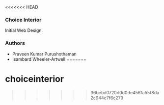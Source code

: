 <<<<<<< HEAD
### Choice Interior

Initial Web Design.

### Authors

* Praveen Kumar Purushothaman
* Isambard Wheeler-Artwell
=======
# choiceinterior
>>>>>>> 36bebd0720d0d0de4561a55f8da2c944c7f6c279
